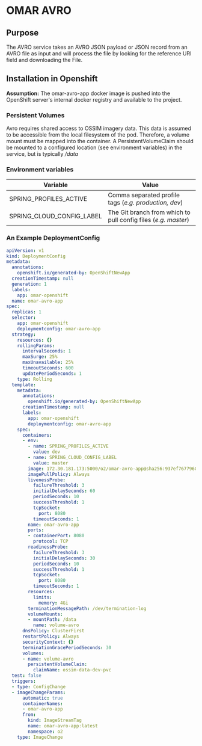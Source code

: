 # OMAR AVRO

## Purpose
The AVRO service takes an AVRO JSON payload or JSON record from an AVRO file as input and will process the file by looking for the reference URI field and downloading the File.

## Installation in Openshift

**Assumption:** The omar-avro-app docker image is pushed into the OpenShift server's internal docker registry and available to the project.

### Persistent Volumes

Avro requires shared access to OSSIM imagery data. This data is assumed to be accessible from the local filesystem of the pod. Therefore, a volume mount must be mapped into the container. A PersistentVolumeClaim should be mounted to a configured location (see environment variables) in the service, but is typically */data*

### Environment variables

|Variable|Value|
|------|------|
|SPRING_PROFILES_ACTIVE|Comma separated profile tags (*e.g. production, dev*)|
|SPRING_CLOUD_CONFIG_LABEL|The Git branch from which to pull config files (*e.g. master*)|

### An Example DeploymentConfig
```yaml
apiVersion: v1
kind: DeploymentConfig
metadata:
  annotations:
    openshift.io/generated-by: OpenShiftNewApp
  creationTimestamp: null
  generation: 1
  labels:
    app: omar-openshift
  name: omar-avro-app
spec:
  replicas: 1
  selector:
    app: omar-openshift
    deploymentconfig: omar-avro-app
  strategy:
    resources: {}
    rollingParams:
      intervalSeconds: 1
      maxSurge: 25%
      maxUnavailable: 25%
      timeoutSeconds: 600
      updatePeriodSeconds: 1
    type: Rolling
  template:
    metadata:
      annotations:
        openshift.io/generated-by: OpenShiftNewApp
      creationTimestamp: null
      labels:
        app: omar-openshift
        deploymentconfig: omar-avro-app
    spec:
      containers:
      - env:
        - name: SPRING_PROFILES_ACTIVE
          value: dev
        - name: SPRING_CLOUD_CONFIG_LABEL
          value: master
        image: 172.30.181.173:5000/o2/omar-avro-app@sha256:937ef7677960d1f31bf33b7a790c224b255a26aa880d548233556eca107a381c
        imagePullPolicy: Always
        livenessProbe:
          failureThreshold: 3
          initialDelaySeconds: 60
          periodSeconds: 10
          successThreshold: 1
          tcpSocket:
            port: 8080
          timeoutSeconds: 1
        name: omar-avro-app
        ports:
        - containerPort: 8080
          protocol: TCP
        readinessProbe:
          failureThreshold: 3
          initialDelaySeconds: 30
          periodSeconds: 10
          successThreshold: 1
          tcpSocket:
            port: 8080
          timeoutSeconds: 1
        resources:
          limits:
            memory: 4Gi
        terminationMessagePath: /dev/termination-log
        volumeMounts:
        - mountPath: /data
          name: volume-avro
      dnsPolicy: ClusterFirst
      restartPolicy: Always
      securityContext: {}
      terminationGracePeriodSeconds: 30
      volumes:
      - name: volume-avro
        persistentVolumeClaim:
          claimName: ossim-data-dev-pvc
  test: false
  triggers:
  - type: ConfigChange
  - imageChangeParams:
      automatic: true
      containerNames:
      - omar-avro-app
      from:
        kind: ImageStreamTag
        name: omar-avro-app:latest
        namespace: o2
    type: ImageChange
```
